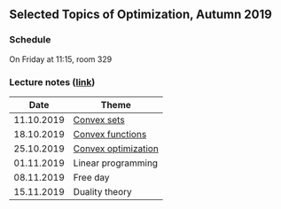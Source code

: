 ## Selected Topics of Optimization, Autumn 2019

### Schedule

On Friday at 11:15, room 329

### Lecture notes ([link](./autumn-2019/notes/main.pdf))

**Date** | **Theme**
---- | -----
11.10.2019 | [Convex sets](./autumn-2019/notes/convex_sets.pdf)
18.10.2019 | [Convex functions](./autumn-2019/notes/convex_functions.pdf)
25.10.2019 | [Convex optimization](./autumn-2019/notes/convex_optimization.pdf)
01.11.2019 | Linear programming
08.11.2019 | Free day
15.11.2019 | Duality theory
